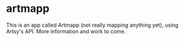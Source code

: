 # artmapp

This is an app called Artmapp (not really mapping anything yet), using Artsy's API. More information and work to come.
